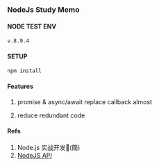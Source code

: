 ### NodeJs Study Memo

#### NODE TEST ENV

    v.8.9.4

#### SETUP

    npm install

#### Features 

1. promise & async/await replace callback almost 

2. reduce redundant code

#### Refs

1. Node.js 实战开发(簡) 
2. [NodeJS API](https://nodejs.org/api/index.html)
